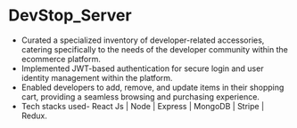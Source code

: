 # DevStop_Server
* Curated a specialized inventory of developer-related accessories,
catering specifically to the needs of the developer community within the
ecommerce platform.
* Implemented JWT-based authentication for secure login and user
identity management within the platform.
* Enabled developers to add, remove, and update items in their shopping
cart, providing a seamless browsing and purchasing experience.
* Tech stacks used- React Js | Node | Express | MongoDB | Stripe | Redux.
